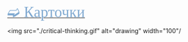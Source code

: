 
[<span style="color: #81AAD1; font-family: Corbel Light;font-size: 250%">➫ Карточки</span>](1_Allergy-1.md)<br/>

<img src="./critical-thinking.gif" alt="drawing" width="100"/
<br/>





